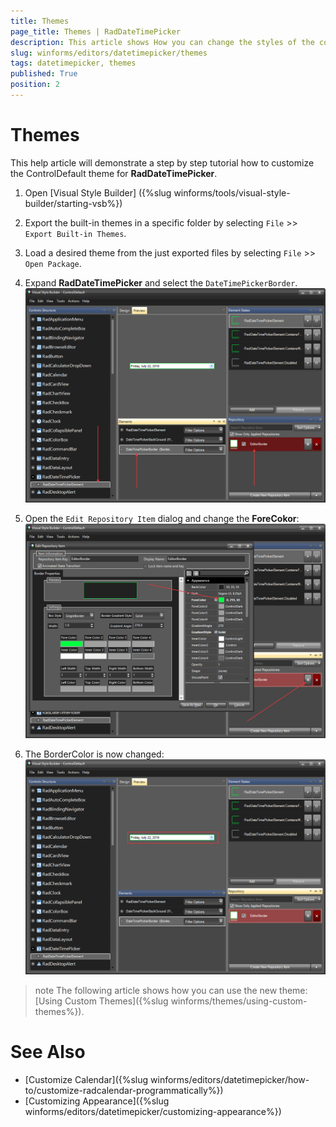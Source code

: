 ```yaml
---
title: Themes
page_title: Themes | RadDateTimePicker
description: This article shows How you can change the styles of the control in Visual Style Builder.
slug: winforms/editors/datetimepicker/themes
tags: datetimepicker, themes
published: True
position: 2
---
```


# Themes

This help article will demonstrate a step by step tutorial how to customize the ControlDefault theme for __RadDateTimePicker__.

1. Open [Visual Style Builder] ({%slug winforms/tools/visual-style-builder/starting-vsb%})
2. Export the built-in themes in a specific folder by selecting `File` >> `Export Built-in Themes`.
3. Load a desired theme from the just exported files by selecting `File` >> `Open Package`.
4. Expand __RadDateTimePicker__ and select the `DateTimePickerBorder`. 
    ![datetimepicker-themes001](images/datetimepicker-themes001.png)

5. Open the `Edit Repository Item` dialog and change the __ForeCokor__:
   ![datetimepicker-themes002](images/datetimepicker-themes002.png)

6. The BorderColor is now changed:
   ![datetimepicker-themes003](images/datetimepicker-themes003.png)

>note The following article shows how you can use the new theme: [Using Custom Themes]({%slug winforms/themes/using-custom-themes%}).

 
# See Also

* [Customize Calendar]({%slug winforms/editors/datetimepicker/how-to/customize-radcalendar-programmatically%})
* [Customizing Appearance]({%slug winforms/editors/datetimepicker/customizing-appearance%})